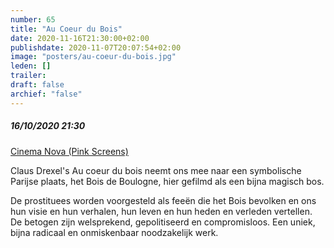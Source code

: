 ```yaml
---
number: 65
title: "Au Coeur du Bois"
date: 2020-11-16T21:30:00+02:00
publishdate: 2020-11-07T20:07:54+02:00
image: "posters/au-coeur-du-bois.jpg"
leden: []
trailer: 
draft: false
archief: "false"
---
```


##### 16/10/2020 21:30

[Cinema Nova (Pink Screens)](https://nova-cinema.org/prog/2021/183-pink-screens/16-11?lang=fr#article-24350)

Claus Drexel's Au coeur du bois neemt ons mee naar een symbolische Parijse plaats,
het Bois de Boulogne, hier gefilmd als een bijna magisch bos.
<!--more-->
De prostituees worden voorgesteld als feeën die het Bois bevolken en ons hun visie
en hun verhalen, hun leven en hun heden en verleden vertellen. De betogen zijn welsprekend, 
gepolitiseerd en compromisloos. Een uniek, bijna radicaal en onmiskenbaar noodzakelijk werk.
